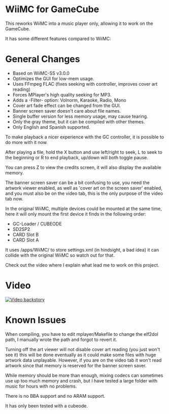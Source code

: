 # WiiMC for GameCube

This reworks WiiMC into a music player only, allowing it to work on the GameCube.

It has some different features compared to WiiMC:

# General Changes
* Based on WiiMC-SS v3.0.0
* Optimizes the GUI for low-mem usage.
* Uses FFmpeg FLAC (fixes seeking with controller, improves cover art reading)
* Forces MPlayer's high quality seeking for MP3.
* Adds a -Filter- option: Volnorm, Karaoke, Radio, Mono
* Cover art fade effect can be changed from the GUI.
* Banner screen saver doesn't care about file names.
* Single buffer version for less memory usage, may cause tearing.
* Only the gray theme, but it can be compiled with other themes.
* Only English and Spanish supported.

To make playback a nicer experience with the GC controller, it is possible to do more with it now.

After playing a file, hold the X button and use left/right to seek, L to seek to the beginning or R to end playback, up/down will both toggle pause.

You can press Z to view the credits screen, it will also display the available memory.

The banner screen saver can be a bit confusing to use, you need the artwork viewer enabled, as well as 'cover art on the screen saver' enabled, and you must also be on the video tab, this is the only purpose of the video tab now.


In the original WiiMC, multiple devices could be mounted at the same time, here it will only mount the first device it finds in the following order:

* GC-Loader / CUBEODE
* SD2SP2
* CARD Slot B
* CARD Slot A

It uses /apps/WiiMC/ to store settings.xml (in hindsight, a bad idea) it can collide with the original WiiMC so watch out for that.

Check out the video where I explain what lead me to work on this project.

# Video

[![Video backstory](https://img.youtube.com/vi/-EpUi2d2_VI/maxresdefault.jpg)](https://youtu.be/-EpUi2d2_VI)

# Known Issues

When compiling, you have to edit mplayer/Makefile to change the elf2dol path, I manually wrote the path and forgot to revert it.

Turning off the art viewer will not disable cover art reading (you just won't see it) this will be done eventually as it could make some files with huge artwork data unplayable. However, if you are on the video tab it won't read artwork since that memory is reserved for the banner screen saver.

While memory should be more than enough, mixing codecs can sometimes use up too much memory and crash, but I have tested a large folder with music for hours with no problems.

There is no BBA support and no ARAM support.

It has only been tested with a cubeode.
